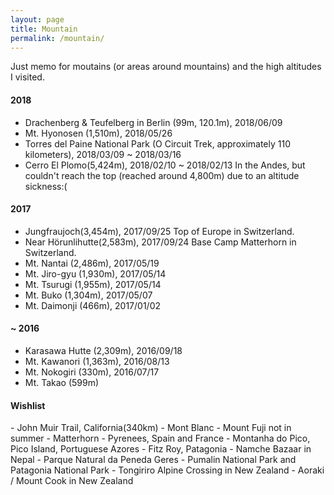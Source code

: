 ```yaml
---
layout: page
title: Mountain
permalink: /mountain/
---
```


Just memo for moutains (or areas around mountains) and the high altitudes I visited.

<h4>2018</h4>

- Drachenberg & Teufelberg in Berlin (99m, 120.1m), 2018/06/09
- Mt. Hyonosen (1,510m), 2018/05/26
- Torres del Paine National Park (O Circuit Trek, approximately 110 kilometers), 2018/03/09 ~ 2018/03/16
- Cerro El Plomo(5,424m), 2018/02/10 ~ 2018/02/13
  In the Andes, but couldn't reach the top (reached around 4,800m) due to an altitude sickness:(

<h4>2017</h4>

- Jungfraujoch(3,454m), 2017/09/25
  Top of Europe in Switzerland.
- Near Hörunlihutte(2,583m), 2017/09/24
  Base Camp Matterhorn in Switzerland.
- Mt. Nantai (2,486m), 2017/05/19
- Mt. Jiro-gyu (1,930m), 2017/05/14
- Mt. Tsurugi (1,955m), 2017/05/14
- Mt. Buko (1,304m), 2017/05/07
- Mt. Daimonji (466m), 2017/01/02

<h4>~ 2016</h4>

- Karasawa Hutte (2,309m), 2016/09/18
- Mt. Kawanori (1,363m), 2016/08/13
- Mt. Nokogiri (330m), 2016/07/17
- Mt. Takao (599m)

<h4>Wishlist</h4>
- John Muir Trail, California(340km)
- Mont Blanc
- Mount Fuji not in summer
- Matterhorn
- Pyrenees, Spain and France
- Montanha do Pico, Pico Island, Portuguese Azores
- Fitz Roy, Patagonia
- Namche Bazaar in Nepal
- Parque Natural da Peneda Geres
- Pumalin National Park and Patagonia National Park
- Tongiriro Alpine Crossing in New Zealand
- Aoraki / Mount Cook in New Zealand
